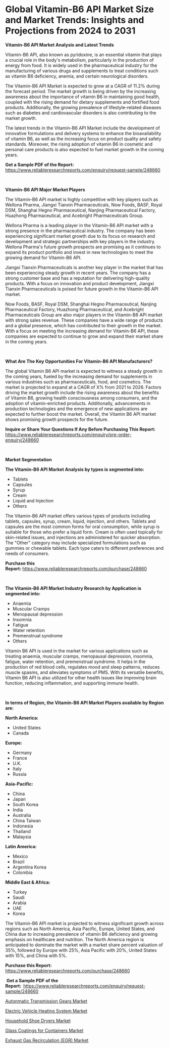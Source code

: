 <p><h1>Global Vitamin-B6 API Market Size and Market Trends: Insights and Projections from 2024 to 2031</h1></p><p><strong>Vitamin-B6 API Market Analysis and Latest Trends</strong></p>
<p><p>Vitamin-B6 API, also known as pyridoxine, is an essential vitamin that plays a crucial role in the body's metabolism, particularly in the production of energy from food. It is widely used in the pharmaceutical industry for the manufacturing of various drugs and supplements to treat conditions such as vitamin B6 deficiency, anemia, and certain neurological disorders.</p><p>The Vitamin-B6 API Market is expected to grow at a CAGR of 11.2% during the forecast period. The market growth is being driven by the increasing awareness about the importance of vitamin B6 in maintaining good health, coupled with the rising demand for dietary supplements and fortified food products. Additionally, the growing prevalence of lifestyle-related diseases such as diabetes and cardiovascular disorders is also contributing to the market growth.</p><p>The latest trends in the Vitamin-B6 API Market include the development of innovative formulations and delivery systems to enhance the bioavailability of vitamin B6, as well as the increasing focus on product quality and safety standards. Moreover, the rising adoption of vitamin B6 in cosmetic and personal care products is also expected to fuel market growth in the coming years.</p></p>
<p><strong>Get a Sample PDF of the Report:&nbsp;</strong> <a href="https://www.reliableresearchreports.com/enquiry/request-sample/248660">https://www.reliableresearchreports.com/enquiry/request-sample/248660</a></p>
<p>&nbsp;</p>
<p><strong>Vitamin-B6 API Major Market Players</strong></p>
<p><p>The Vitamin-B6 API market is highly competitive with key players such as Wellona Pharma, Jiangxi Tianxin Pharmaceuticals, Now Foods, BASF, Royal DSM, Shanghai Hegno Pharmaceutical, Nanjing Pharmaceutical Factory, Huazhong Pharmaceutical, and Acebright Pharmaceuticals Group. </p><p>Wellona Pharma is a leading player in the Vitamin-B6 API market with a strong presence in the pharmaceutical industry. The company has been experiencing significant market growth due to its focus on research and development and strategic partnerships with key players in the industry. Wellona Pharma's future growth prospects are promising as it continues to expand its product portfolio and invest in new technologies to meet the growing demand for Vitamin-B6 API.</p><p>Jiangxi Tianxin Pharmaceuticals is another key player in the market that has been experiencing steady growth in recent years. The company has a strong customer base and has a reputation for delivering high-quality products. With a focus on innovation and product development, Jiangxi Tianxin Pharmaceuticals is poised for future growth in the Vitamin-B6 API market.</p><p>Now Foods, BASF, Royal DSM, Shanghai Hegno Pharmaceutical, Nanjing Pharmaceutical Factory, Huazhong Pharmaceutical, and Acebright Pharmaceuticals Group are also major players in the Vitamin-B6 API market with strong sales revenue. These companies have a wide range of products and a global presence, which has contributed to their growth in the market. With a focus on meeting the increasing demand for Vitamin-B6 API, these companies are expected to continue to grow and expand their market share in the coming years.</p></p>
<p>&nbsp;</p>
<p><strong>What Are The Key Opportunities For Vitamin-B6 API Manufacturers?</strong></p>
<p><p>The global Vitamin B6 API market is expected to witness a steady growth in the coming years, fueled by the increasing demand for supplements in various industries such as pharmaceuticals, food, and cosmetics. The market is projected to expand at a CAGR of X% from 2021 to 2026. Factors driving the market growth include the rising awareness about the benefits of Vitamin B6, growing health consciousness among consumers, and the adoption of vitamin-enriched products. Additionally, advancements in production technologies and the emergence of new applications are expected to further boost the market. Overall, the Vitamin B6 API market shows promising growth prospects for the future.</p></p>
<p><strong>Inquire or Share Your Questions If Any Before Purchasing This Report:</strong> <a href="https://www.reliableresearchreports.com/enquiry/pre-order-enquiry/248660">https://www.reliableresearchreports.com/enquiry/pre-order-enquiry/248660</a></p>
<p>&nbsp;</p>
<p><strong>Market Segmentation</strong></p>
<p><strong>The Vitamin-B6 API Market Analysis by types is segmented into:</strong></p>
<p><ul><li>Tablets</li><li>Capsules</li><li>Syrup</li><li>Cream</li><li>Liquid and Injection</li><li>Others</li></ul></p>
<p><p>The Vitamin-B6 API market offers various types of products including tablets, capsules, syrup, cream, liquid, injection, and others. Tablets and capsules are the most common forms for oral consumption, while syrup is suitable for those who prefer a liquid form. Cream is often used topically for skin-related issues, and injections are administered for quicker absorption. The "Other" category may include specialized formulations such as gummies or chewable tablets. Each type caters to different preferences and needs of consumers.</p></p>
<p><strong>Purchase this Report:&nbsp;</strong><a href="https://www.reliableresearchreports.com/purchase/248660">https://www.reliableresearchreports.com/purchase/248660</a></p>
<p>&nbsp;</p>
<p><strong>The Vitamin-B6 API Market Industry Research by Application is segmented into:</strong></p>
<p><ul><li>Anaemia</li><li>Muscular Cramps</li><li>Menopausal depression</li><li>Insomnia</li><li>Fatigue</li><li>Water retention</li><li>Premenstrual syndrome</li><li>Others</li></ul></p>
<p><p>Vitamin B6 API is used in the market for various applications such as treating anaemia, muscular cramps, menopausal depression, insomnia, fatigue, water retention, and premenstrual syndrome. It helps in the production of red blood cells, regulates mood and sleep patterns, reduces muscle spasms, and alleviates symptoms of PMS. With its versatile benefits, Vitamin B6 API is also utilized for other health issues like improving brain function, reducing inflammation, and supporting immune health.</p></p>
<p>&nbsp;</p>
<p><strong>In terms of Region, the Vitamin-B6 API Market Players available by Region are:</strong></p>
<p>
    <p> <strong> North America: </strong>
        <ul>
            <li>United States</li>
            <li>Canada</li>
        </ul>
        </p> 
    <p> <strong> Europe: </strong>
        <ul>
            <li>Germany</li>
            <li>France</li>
            <li>U.K.</li>
            <li>Italy</li>
            <li>Russia</li>
        </ul>
        </p> 
    <p> <strong> Asia-Pacific: </strong>
        <ul>
            <li>China</li>
            <li>Japan</li>
            <li>South Korea</li>
            <li>India</li>
            <li>Australia</li>
            <li>China Taiwan</li>
            <li>Indonesia</li>
            <li>Thailand</li>
            <li>Malaysia</li>
        </ul>
        </p> 
    <p> <strong> Latin America: </strong>
        <ul>
            <li>Mexico</li>
            <li>Brazil</li>
            <li>Argentina Korea</li>
            <li>Colombia</li>
        </ul>
        </p> 
    <p> <strong> Middle East & Africa: </strong>
        <ul>
            <li>Turkey</li>
            <li>Saudi</li>
            <li>Arabia</li>
            <li>UAE</li>
            <li>Korea</li>
        </ul>
    </p>
    </p>
<p><p>The Vitamin-B6 API market is projected to witness significant growth across regions such as North America, Asia Pacific, Europe, United States, and China due to increasing prevalence of vitamin B6 deficiency and growing emphasis on healthcare and nutrition. The North America region is anticipated to dominate the market with a market share percent valuation of 35%, followed by Europe with 25%, Asia Pacific with 20%, United States with 15%, and China with 5%.</p></p>
<p><strong>Purchase this Report: </strong><a href="https://www.reliableresearchreports.com/purchase/248660">https://www.reliableresearchreports.com/purchase/248660</a></p>
<p>&nbsp;<strong>Get a Sample PDF of the Report:&nbsp;&nbsp;</strong><a href="https://www.reliableresearchreports.com/enquiry/request-sample/248660">https://www.reliableresearchreports.com/enquiry/request-sample/248660</a></p>
<p><strong></strong></p>
<p><p><a href="https://boundless-drawbridge-702.notion.site/Autonmatic-Transmission-Gears-Market-Offer-Valuable-Insights-into-Market-Size-Market-Share-Market--1a36fcff7ae74bffbde4e9a9122ae638">Autonmatic Transmission Gears Market</a></p><p><a href="https://gamy-alyssum-396.notion.site/Electric-Vehicle-Heating-System-Market-with-the-goal-of-estimating-the-market-size-and-future-growth-bd579eff2d794dcaa402bbe6bedb627f">Electric Vehicle Heating System Market</a></p><p><a href="https://view.publitas.com/reportprime-1/household-shoe-dryers-market-size-focuses-on-market-dynamics-in-depth-analysis-and-future-projections-of-its-market-forecasted-for-period-from-2024-to-2031/">Household Shoe Dryers Market</a></p><p><a href="https://view.publitas.com/reportprime-1/glass-coatings-for-containers-market-size-share-trends-analysis-report-by-material-by-type-by-end-user-by-region-and-segment-forecasts-2024-2031/">Glass Coatings for Containers Market</a></p><p><a href="https://natural-crush-b99.notion.site/Insights-into-Exhaust-Gas-Recirculation-EGR-Market-Size-Analysing-Market-Share-Trends-and-Growt-f3d64f0445464764ae18858d11a5a324">Exhaust Gas Recirculation (EGR) Market</a></p></p>